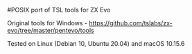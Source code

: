 #POSIX port of TSL tools for ZX Evo

Original tools for Windows - https://github.com/tslabs/zx-evo/tree/master/pentevo/tools

Tested on Linux (Debian 10, Ubuntu 20.04) and macOS 10.15.6
